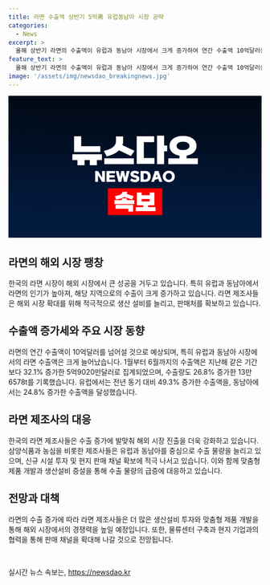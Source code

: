 ```yaml
---
title: 라면 수출액 상반기 5억弗 유럽동남아 시장 공략
categories:
  - News
excerpt: >
  올해 상반기 라면의 수출액이 유럽과 동남아 시장에서 크게 증가하여 연간 수출액 10억달러를 기대하고 있다. 특히 유럽과 동남아 수출액은 전년 대비 49.3% 상승하며 기록을 경신했고, 라면 제조사들은 생산설비를 늘리고 판매처를 확보하는 등 성장세를 박차고 있다. 이와 함께 SNS를 통한 한국 라면 브랜드의 인지도 상승과 신제품 개발 등 전략을 펼치고 있으며, 수출 물량을 늘리기 위한 투자와 시설 증설이 진행 중이다. 유럽과 동남아로 무게추가 이동하는 분위기 속에서 라면 수출 성장이 지속될 전망이다.
feature_text: >
  올해 상반기 라면의 수출액이 유럽과 동남아 시장에서 크게 증가하여 연간 수출액 10억달러를 기대하고 있다. 특히 유럽과 동남아 수출액은 전년 대비 49.3% 상승하며 기록을 경신했고, 라면 제조사들은 생산설비를 늘리고 판매처를 확보하는 등 성장세를 박차고 있다. 이와 함께 SNS를 통한 한국 라면 브랜드의 인지도 상승과 신제품 개발 등 전략을 펼치고 있으며, 수출 물량을 늘리기 위한 투자와 시설 증설이 진행 중이다. 유럽과 동남아로 무게추가 이동하는 분위기 속에서 라면 수출 성장이 지속될 전망이다.
image: '/assets/img/newsdao_breakingnews.jpg'
---
```


<p><img src="/assets/img/newsdao_breakingnews.jpg" alt="ranknews 속보" /></p>

<h2 data-ke-size="size26">라면의 해외 시장 팽창</h2>

<p>한국의 라면 시장이 해외 시장에서 큰 성공을 거두고 있습니다. 특히 유럽과 동남아에서 라면의 인기가 높아져, 해당 지역으로의 수출이 크게 증가하고 있습니다. 라면 제조사들은 해외 시장 확대를 위해 적극적으로 생산 설비를 늘리고, 판매처를 확보하고 있습니다.</p>

<h2 data-ke-size="size26">수출액 증가세와 주요 시장 동향</h2>

<p>라면의 연간 수출액이 10억달러를 넘어설 것으로 예상되며, 특히 유럽과 동남아 시장에서의 라면 수출액은 크게 늘어났습니다. 1월부터 6월까지의 수출액은 지난해 같은 기간보다 32.1% 증가한 5억9020만달러로 집계되었으며, 수출량도 26.8% 증가한 13만6578t를 기록했습니다. 유럽에서는 전년 동기 대비 49.3% 증가한 수출액을, 동남아에서는 24.8% 증가한 수출액을 달성했습니다.</p>

<h2 data-ke-size="size26">라면 제조사의 대응</h2>

<p>한국의 라면 제조사들은 수출 증가에 발맞춰 해외 시장 진출을 더욱 강화하고 있습니다. 삼양식품과 농심을 비롯한 제조사들은 유럽과 동남아를 중심으로 수출 물량을 늘리고 있으며, 신규 시설 투자 및 현지 판매 채널 확보에 적극 나서고 있습니다. 이와 함께 맞춤형 제품 개발과 생산설비 증설을 통해 수출 물량의 급증에 대응하고 있습니다.</p>

<h2 data-ke-size="size26">전망과 대책</h2>

<p>라면의 수출 증가에 따라 라면 제조사들은 더 많은 생산설비 투자와 맞춤형 제품 개발을 통해 해외 시장에서의 경쟁력을 높일 예정입니다. 또한, 물류센터 구축과 현지 기업과의 협력을 통해 판매 채널을 확대해 나갈 것으로 전망됩니다.</p>

<p data-ke-size="size16">&nbsp;</p>
실시간 뉴스 속보는, <a href="https://newsdao.kr" rel="dofollow">https://newsdao.kr</a>



